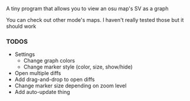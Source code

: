 A tiny program that allows you to view an osu map's SV as a graph

You can check out other mode's maps. I haven't really tested those but it should work



### TODOS
- Settings
    - Change graph colors
    - Change marker style (color, size, show/hide)
- Open multiple diffs
- Add drag-and-drop to open diffs
- Change marker size depending on zoom level
- Add auto-update thing

